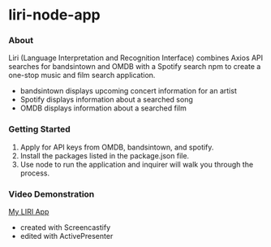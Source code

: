 # liri-node-app

### About
Liri (Language Interpretation and Recognition Interface) combines Axios API searches for bandsintown and OMDB with a Spotify search npm to create a one-stop music and film search application.
- bandsintown displays upcoming concert information for an artist
- Spotify displays information about a searched song
- OMDB displays information about a searched film

### Getting Started
1. Apply for API keys from OMDB, bandsintown, and spotify.
2. Install the packages listed in the package.json file.
3. Use node to run the application and inquirer will walk you through the process.

### Video Demonstration
[My LIRI App](https://www.youtube.com/watch?v=zHy71BxLyD4)
- created with Screencastify
- edited with ActivePresenter
